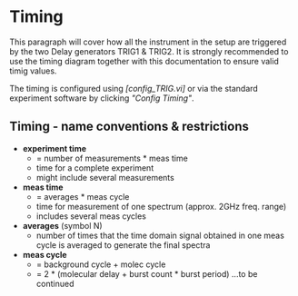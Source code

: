 # Timing
This paragraph will cover how all the instrument in the setup are triggered by the two Delay generators TRIG1 & TRIG2. It is strongly recommended to use the timing diagram together with this documentation to ensure valid timig values. 

The timing is configured using *[config_TRIG.vi]* or via the standard experiment software by clicking *"Config Timing"*.

## Timing - name conventions & restrictions
- **experiment time** 
  - = number of measurements * meas time
  - time for a complete experiment
  - might include several measurements 
- **meas time**
  - = averages * meas cycle
  - time for measurement of one spectrum (approx. 2GHz freq. range)
  - includes several meas cycles
- **averages** (symbol N)
  - number of times that the time domain signal obtained in one meas cycle is averaged to generate the final spectra
- **meas cycle**
  - = background cycle + molec cycle
  - = 2 * (molecular delay + burst count * burst period)
...to be continued
